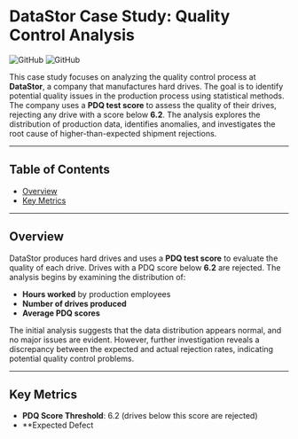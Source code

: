 # DataStor Case Study: Quality Control Analysis

![GitHub](https://img.shields.io/badge/Analysis-Statistical-blue)
![GitHub](https://img.shields.io/badge/Tools-Python-orange)


This case study focuses on analyzing the quality control process at **DataStor**, a company that manufactures hard drives. The goal is to identify potential quality issues in the production process using statistical methods. The company uses a **PDQ test score** to assess the quality of their drives, rejecting any drive with a score below **6.2**. The analysis explores the distribution of production data, identifies anomalies, and investigates the root cause of higher-than-expected shipment rejections.

---

## Table of Contents
- [Overview](#overview)
- [Key Metrics](#key-metrics)

---

## Overview
DataStor produces hard drives and uses a **PDQ test score** to evaluate the quality of each drive. Drives with a PDQ score below **6.2** are rejected. The analysis begins by examining the distribution of:
- **Hours worked** by production employees
- **Number of drives produced**
- **Average PDQ scores**

The initial analysis suggests that the data distribution appears normal, and no major issues are evident. However, further investigation reveals a discrepancy between the expected and actual rejection rates, indicating potential quality control problems.

---

## Key Metrics
- **PDQ Score Threshold**: 6.2 (drives below this score are rejected)
- **Expected Defect
